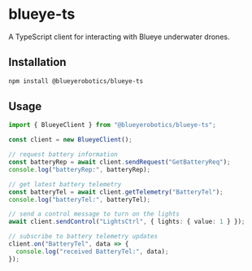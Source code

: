 # blueye-ts

A TypeScript client for interacting with Blueye underwater drones.

## Installation

```bash
npm install @blueyerobotics/blueye-ts
```

## Usage

```ts
import { BlueyeClient } from "@blueyerobotics/blueye-ts";

const client = new BlueyeClient();

// request battery information
const batteryRep = await client.sendRequest("GetBatteryReq");
console.log("batteryRep:", batteryRep);

// get latest battery telemetry
const batteryTel = await client.getTelemetry("BatteryTel");
console.log("batteryTel:", batteryTel);

// send a control message to turn on the lights
await client.sendControl("LightsCtrl", { lights: { value: 1 } });

// subscribe to battery telemetry updates
client.on("BatteryTel", data => {
  console.log("received BatteryTel:", data);
});
```
